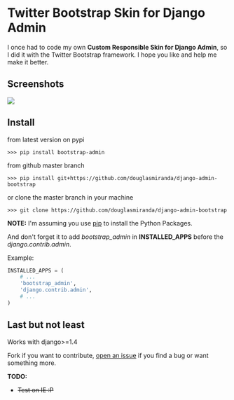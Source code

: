 # Twitter Bootstrap Skin for Django Admin 

I once had to code my own **Custom Responsible Skin for Django Admin**, so I did it with the Twitter Bootstrap framework. I hope you like and help me make it better.

## Screenshots

<img src="https://raw.github.com/douglasmiranda/django-admin-bootstrap/master/static/screenshot-github.jpg">

## Install

from latest version on pypi
```
>>> pip install bootstrap-admin
```

from github master branch
```
>>> pip install git+https://github.com/douglasmiranda/django-admin-bootstrap
```

or clone the master branch in your machine
```
>>> git clone https://github.com/douglasmiranda/django-admin-bootstrap
```
**NOTE:** I'm assuming you use [pip](http://www.pip-installer.org/) to install the Python Packages.

And don't forget it to add *bootstrap_admin* in **INSTALLED_APPS** before the *django.contrib.admin*.

Example:
```python
INSTALLED_APPS = (
    # ...
    'bootstrap_admin',
    'django.contrib.admin',
    # ...
)
```

## Last but not least

Works with django>=1.4

Fork if you want to contribute, [open an issue](https://github.com/douglasmiranda/django-admin-bootstrap/issues/new) if you find a bug or want something more.

**TODO:**

* ~~Test on IE :P~~